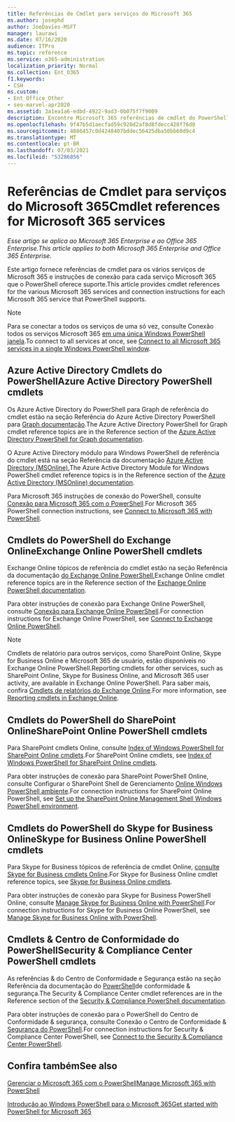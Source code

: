 ```yaml
---
title: Referências de Cmdlet para serviços do Microsoft 365
ms.author: josephd
author: JoeDavies-MSFT
manager: laurawi
ms.date: 07/16/2020
audience: ITPro
ms.topic: reference
ms.service: o365-administration
localization_priority: Normal
ms.collection: Ent_O365
f1.keywords:
- CSH
ms.custom:
- Ent_Office_Other
- seo-marvel-apr2020
ms.assetid: 3a1ea1a6-edbd-4922-9ad3-0b075f7f9009
description: Encontre Microsoft 365 referências de cmdlet do PowerShell para o Azure AD, Exchange Online, SharePoint Online, Skype for Business Online e Conformidade & Segurança.
ms.openlocfilehash: 9f47b5d1aecfad59c920d2af8d8fdecc420f76d0
ms.sourcegitcommit: 4886457c0d4248407bddec56425dba50bb60d9c4
ms.translationtype: MT
ms.contentlocale: pt-BR
ms.lasthandoff: 07/03/2021
ms.locfileid: "53286856"
---
```

# <a name="cmdlet-references-for-microsoft-365-services"></a><span data-ttu-id="bc4d3-103">Referências de Cmdlet para serviços do Microsoft 365</span><span class="sxs-lookup"><span data-stu-id="bc4d3-103">Cmdlet references for Microsoft 365 services</span></span>

<span data-ttu-id="bc4d3-104">*Esse artigo se aplica ao Microsoft 365 Enterprise e ao Office 365 Enterprise.*</span><span class="sxs-lookup"><span data-stu-id="bc4d3-104">*This article applies to both Microsoft 365 Enterprise and Office 365 Enterprise.*</span></span>

<span data-ttu-id="bc4d3-105">Este artigo fornece referências de cmdlet para os vários serviços de Microsoft 365 e instruções de conexão para cada serviço Microsoft 365 que o PowerShell oferece suporte.</span><span class="sxs-lookup"><span data-stu-id="bc4d3-105">This article provides cmdlet references for the various Microsoft 365 services and connection instructions for each Microsoft 365 service that PowerShell supports.</span></span>

> [!NOTE]
> <span data-ttu-id="bc4d3-106">Para se conectar a todos os serviços de uma só vez, consulte Conexão todos os serviços Microsoft 365 [em uma única Windows PowerShell janela](connect-to-all-microsoft-365-services-in-a-single-windows-powershell-window.md).</span><span class="sxs-lookup"><span data-stu-id="bc4d3-106">To connect to all services at once, see [Connect to all Microsoft 365 services in a single Windows PowerShell window](connect-to-all-microsoft-365-services-in-a-single-windows-powershell-window.md).</span></span>

## <a name="azure-active-directory-powershell-cmdlets"></a><span data-ttu-id="bc4d3-107">Azure Active Directory Cmdlets do PowerShell</span><span class="sxs-lookup"><span data-stu-id="bc4d3-107">Azure Active Directory PowerShell cmdlets</span></span>

<span data-ttu-id="bc4d3-108">Os Azure Active Directory do PowerShell para Graph de referência do cmdlet estão na seção Referência do Azure Active Directory PowerShell para [Graph documentação](/powershell/azure/active-directory/install-adv2).</span><span class="sxs-lookup"><span data-stu-id="bc4d3-108">The Azure Active Directory PowerShell for Graph cmdlet reference topics are in the Reference section of the [Azure Active Directory PowerShell for Graph documentation](/powershell/azure/active-directory/install-adv2).</span></span>

<span data-ttu-id="bc4d3-109">O Azure Active Directory módulo para Windows PowerShell de referência do cmdlet está na seção Referência da documentação [Azure Active Directory (MSOnline).](/powershell/azure/active-directory/overview)</span><span class="sxs-lookup"><span data-stu-id="bc4d3-109">The Azure Active Directory Module for Windows PowerShell cmdlet reference topics is in the Reference section of the [Azure Active Directory (MSOnline) documentation](/powershell/azure/active-directory/overview).</span></span>

<span data-ttu-id="bc4d3-110">Para Microsoft 365 instruções de conexão do PowerShell, consulte [Conexão para Microsoft 365 com o PowerShell](connect-to-microsoft-365-powershell.md).</span><span class="sxs-lookup"><span data-stu-id="bc4d3-110">For Microsoft 365 PowerShell connection instructions, see [Connect to Microsoft 365 with PowerShell](connect-to-microsoft-365-powershell.md).</span></span>

## <a name="exchange-online-powershell-cmdlets"></a><span data-ttu-id="bc4d3-111">Cmdlets do PowerShell do Exchange Online</span><span class="sxs-lookup"><span data-stu-id="bc4d3-111">Exchange Online PowerShell cmdlets</span></span>

<span data-ttu-id="bc4d3-112">Exchange Online tópicos de referência do cmdlet estão na seção Referência da documentação [do Exchange Online PowerShell.](/powershell/exchange/exchange-online-powershell)</span><span class="sxs-lookup"><span data-stu-id="bc4d3-112">Exchange Online cmdlet reference topics are in the Reference section of the [Exchange Online PowerShell documentation](/powershell/exchange/exchange-online-powershell).</span></span>

<span data-ttu-id="bc4d3-113">Para obter instruções de conexão para Exchange Online PowerShell, consulte [Conexão para Exchange Online PowerShell](/powershell/exchange/connect-to-exchange-online-powershell).</span><span class="sxs-lookup"><span data-stu-id="bc4d3-113">For connection instructions for Exchange Online PowerShell, see [Connect to Exchange Online PowerShell](/powershell/exchange/connect-to-exchange-online-powershell).</span></span>

> [!NOTE]
> <span data-ttu-id="bc4d3-114">Cmdlets de relatório para outros serviços, como SharePoint Online, Skype for Business Online e Microsoft 365 de usuário, estão disponíveis no Exchange Online PowerShell.</span><span class="sxs-lookup"><span data-stu-id="bc4d3-114">Reporting cmdlets for other services, such as SharePoint Online, Skype for Business Online, and Microsoft 365 user activity, are available in Exchange Online PowerShell.</span></span> <span data-ttu-id="bc4d3-115">Para saber mais, confira [Cmdlets de relatórios do Exchange Online](/powershell/exchange/exchange-online-powershell).</span><span class="sxs-lookup"><span data-stu-id="bc4d3-115">For more information, see [Reporting cmdlets in Exchange Online](/powershell/exchange/exchange-online-powershell).</span></span>

## <a name="sharepoint-online-powershell-cmdlets"></a><span data-ttu-id="bc4d3-116">Cmdlets do PowerShell do SharePoint Online</span><span class="sxs-lookup"><span data-stu-id="bc4d3-116">SharePoint Online PowerShell cmdlets</span></span>

<span data-ttu-id="bc4d3-117">Para SharePoint cmdlets Online, consulte [Index of Windows PowerShell for SharePoint Online cmdlets](/powershell/module/sharepoint-online/).</span><span class="sxs-lookup"><span data-stu-id="bc4d3-117">For SharePoint Online cmdlets, see [Index of Windows PowerShell for SharePoint Online cmdlets](/powershell/module/sharepoint-online/).</span></span>

<span data-ttu-id="bc4d3-118">Para obter instruções de conexão para SharePoint PowerShell Online, consulte Configurar o SharePoint Shell de Gerenciamento [Online Windows PowerShell ambiente](/powershell/sharepoint/sharepoint-online/connect-sharepoint-online).</span><span class="sxs-lookup"><span data-stu-id="bc4d3-118">For connection instructions for SharePoint Online PowerShell, see [Set up the SharePoint Online Management Shell Windows PowerShell environment](/powershell/sharepoint/sharepoint-online/connect-sharepoint-online).</span></span>

## <a name="skype-for-business-online-powershell-cmdlets"></a><span data-ttu-id="bc4d3-119">Cmdlets do PowerShell do Skype for Business Online</span><span class="sxs-lookup"><span data-stu-id="bc4d3-119">Skype for Business Online PowerShell cmdlets</span></span>

<span data-ttu-id="bc4d3-120">Para Skype for Business tópicos de referência de cmdlet Online, [consulte Skype for Business cmdlets Online](/previous-versions//mt228132(v=technet.10)).</span><span class="sxs-lookup"><span data-stu-id="bc4d3-120">For Skype for Business Online cmdlet reference topics, see [Skype for Business Online cmdlets](/previous-versions//mt228132(v=technet.10)).</span></span>

<span data-ttu-id="bc4d3-121">Para obter instruções de conexão para Skype for Business PowerShell Online, consulte [Manage Skype for Business Online with PowerShell](manage-skype-for-business-online-with-microsoft-365-powershell.md).</span><span class="sxs-lookup"><span data-stu-id="bc4d3-121">For connection instructions for Skype for Business Online PowerShell, see [Manage Skype for Business Online with PowerShell](manage-skype-for-business-online-with-microsoft-365-powershell.md).</span></span>

## <a name="security--compliance-center-powershell-cmdlets"></a><span data-ttu-id="bc4d3-122">Cmdlets & Centro de Conformidade do PowerShell</span><span class="sxs-lookup"><span data-stu-id="bc4d3-122">Security & Compliance Center PowerShell cmdlets</span></span>

<span data-ttu-id="bc4d3-123">As referências & do Centro de Conformidade e Segurança estão na seção Referência da documentação do [PowerShell](/powershell/exchange/scc-powershell)de conformidade & segurança.</span><span class="sxs-lookup"><span data-stu-id="bc4d3-123">The Security & Compliance Center cmdlet references are in the Reference section of the [Security & Compliance PowerShell documentation](/powershell/exchange/scc-powershell).</span></span>

<span data-ttu-id="bc4d3-124">Para obter instruções de conexão para o PowerShell do Centro de Conformidade & segurança, consulte Conexão o Centro de Conformidade & [Segurança do PowerShell](/powershell/exchange/connect-to-scc-powershell).</span><span class="sxs-lookup"><span data-stu-id="bc4d3-124">For connection instructions for Security & Compliance Center PowerShell, see [Connect to the Security & Compliance Center PowerShell](/powershell/exchange/connect-to-scc-powershell).</span></span>

## <a name="see-also"></a><span data-ttu-id="bc4d3-125">Confira também</span><span class="sxs-lookup"><span data-stu-id="bc4d3-125">See also</span></span>

[<span data-ttu-id="bc4d3-126">Gerenciar o Microsoft 365 com o PowerShell</span><span class="sxs-lookup"><span data-stu-id="bc4d3-126">Manage Microsoft 365 with PowerShell</span></span>](manage-microsoft-365-with-microsoft-365-powershell.md)

[<span data-ttu-id="bc4d3-127">Introdução ao Windows PowerShell para o Microsoft 365</span><span class="sxs-lookup"><span data-stu-id="bc4d3-127">Get started with PowerShell for Microsoft 365</span></span>](getting-started-with-microsoft-365-powershell.md)